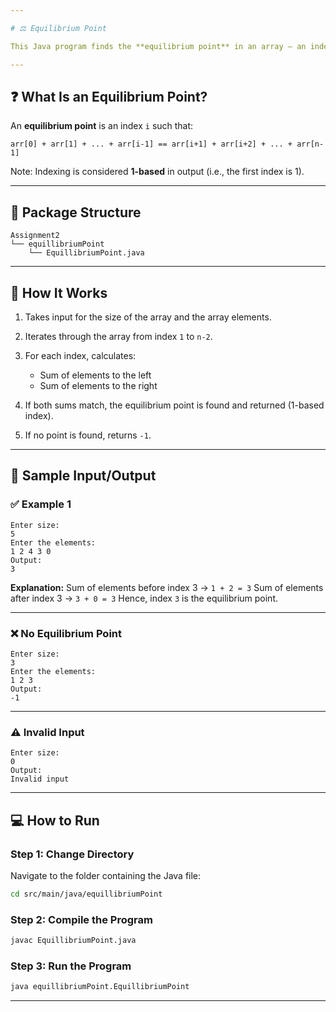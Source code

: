 ```yaml
---

# ⚖️ Equilibrium Point

This Java program finds the **equilibrium point** in an array — an index such that the **sum of elements before it** is equal to the **sum of elements after it**.

---
```


## ❓ What Is an Equilibrium Point?

An **equilibrium point** is an index `i` such that:

```
arr[0] + arr[1] + ... + arr[i-1] == arr[i+1] + arr[i+2] + ... + arr[n-1]
```

Note: Indexing is considered **1-based** in output (i.e., the first index is 1).

---

## 📂 Package Structure

```
Assignment2  
└── equillibriumPoint  
    └── EquillibriumPoint.java
```

---

## 🚀 How It Works

1. Takes input for the size of the array and the array elements.
2. Iterates through the array from index `1` to `n-2`.
3. For each index, calculates:

   * Sum of elements to the left
   * Sum of elements to the right
4. If both sums match, the equilibrium point is found and returned (1-based index).
5. If no point is found, returns `-1`.

---

## 🧾 Sample Input/Output

### ✅ Example 1

```
Enter size:
5
Enter the elements:
1 2 4 3 0
Output:
3
```

**Explanation:**
Sum of elements before index 3 → `1 + 2 = 3`
Sum of elements after index 3 → `3 + 0 = 3`
Hence, index `3` is the equilibrium point.

---

### ❌ No Equilibrium Point

```
Enter size:
3
Enter the elements:
1 2 3
Output:
-1
```

---

### ⚠️ Invalid Input

```
Enter size:
0
Output:
Invalid input
```

---

## 💻 How to Run

### **Step 1: Change Directory**

Navigate to the folder containing the Java file:

```bash
cd src/main/java/equillibriumPoint
```

### **Step 2: Compile the Program**

```bash
javac EquillibriumPoint.java
```

### **Step 3: Run the Program**

```bash
java equillibriumPoint.EquillibriumPoint
```

---
